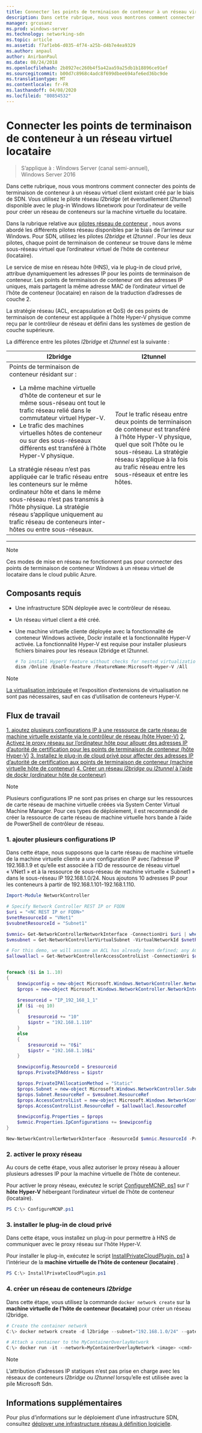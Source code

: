 ```yaml
---
title: Connecter les points de terminaison de conteneur à un réseau virtuel locataire
description: Dans cette rubrique, nous vous montrons comment connecter des points de terminaison de conteneur à un réseau virtuel client existant créé par le biais de SDN. Vous utilisez le pilote réseau l2bridge (et éventuellement l2tunnel) disponible avec le plug-in Windows libnetwork pour l’ordinateur de veille pour créer un réseau de conteneurs sur la machine virtuelle du locataire.
manager: grcusanz
ms.prod: windows-server
ms.technology: networking-sdn
ms.topic: article
ms.assetid: f7af1eb6-d035-4f74-a25b-d4b7e4ea9329
ms.author: anpaul
author: AnirbanPaul
ms.date: 08/24/2018
ms.openlocfilehash: 2b8927ec260b4f5a42aa59a25db1b18896ce91ef
ms.sourcegitcommit: b00d7c8968c4adc8f699dbee694afe6ed36bc9de
ms.translationtype: MT
ms.contentlocale: fr-FR
ms.lasthandoff: 04/08/2020
ms.locfileid: "80854532"
---
```

# <a name="connect-container-endpoints-to-a-tenant-virtual-network"></a>Connecter les points de terminaison de conteneur à un réseau virtuel locataire

>S’applique à : Windows Server (canal semi-annuel), Windows Server 2016

Dans cette rubrique, nous vous montrons comment connecter des points de terminaison de conteneur à un réseau virtuel client existant créé par le biais de SDN. Vous utilisez le pilote réseau *l2bridge* (et éventuellement *l2tunnel*) disponible avec le plug-in Windows libnetwork pour l’ordinateur de veille pour créer un réseau de conteneurs sur la machine virtuelle du locataire.

Dans la rubrique relative aux [pilotes réseau de conteneur](https://docs.microsoft.com/virtualization/windowscontainers/container-networking/network-drivers-topologies) , nous avons abordé les différents pilotes réseau disponibles par le biais de l’arrimeur sur Windows. Pour SDN, utilisez les pilotes *l2bridge* et *l2tunnel* . Pour les deux pilotes, chaque point de terminaison de conteneur se trouve dans le même sous-réseau virtuel que l’ordinateur virtuel de l’hôte de conteneur (locataire). 

Le service de mise en réseau hôte (HNS), via le plug-in de cloud privé, attribue dynamiquement les adresses IP pour les points de terminaison de conteneur. Les points de terminaison de conteneur ont des adresses IP uniques, mais partagent la même adresse MAC de l’ordinateur virtuel de l’hôte de conteneur (locataire) en raison de la traduction d’adresses de couche 2. 

La stratégie réseau (ACL, encapsulation et QoS) de ces points de terminaison de conteneur est appliquée à l’hôte Hyper-V physique comme reçu par le contrôleur de réseau et défini dans les systèmes de gestion de couche supérieure. 

La différence entre les pilotes *l2bridge* et *l2tunnel* est la suivante :


|                                                                                                                                                                                                                                                                            l2bridge                                                                                                                                                                                                                                                                            |                                                                                                 l2tunnel                                                                                                  |
|----------------------------------------------------------------------------------------------------------------------------------------------------------------------------------------------------------------------------------------------------------------------------------------------------------------------------------------------------------------------------------------------------------------------------------------------------------------------------------------------------------------------------------------------------------------|-----------------------------------------------------------------------------------------------------------------------------------------------------------------------------------------------------------|
| Points de terminaison de conteneur résidant sur : <ul><li>La même machine virtuelle d’hôte de conteneur et sur le même sous-réseau ont tout le trafic réseau relié dans le commutateur virtuel Hyper-V. </li><li>Le trafic des machines virtuelles hôtes de conteneur ou sur des sous-réseaux différents est transféré à l’hôte Hyper-V physique. </li></ul>La stratégie réseau n’est pas appliquée car le trafic réseau entre les conteneurs sur le même ordinateur hôte et dans le même sous-réseau n’est pas transmis à l’hôte physique. La stratégie réseau s’applique uniquement au trafic réseau de conteneurs inter-hôtes ou entre sous-réseaux. | *Tout* le trafic réseau entre deux points de terminaison de conteneur est transféré à l’hôte Hyper-V physique, quel que soit l’hôte ou le sous-réseau. La stratégie réseau s’applique à la fois au trafic réseau entre les sous-réseaux et entre les hôtes. |

---

>[!NOTE]
>Ces modes de mise en réseau ne fonctionnent pas pour connecter des points de terminaison de conteneur Windows à un réseau virtuel de locataire dans le cloud public Azure.


## <a name="prerequisites"></a>Composants requis
-  Une infrastructure SDN déployée avec le contrôleur de réseau.
-  Un réseau virtuel client a été créé.
-  Une machine virtuelle cliente déployée avec la fonctionnalité de conteneur Windows activée, Dockr installé et la fonctionnalité Hyper-V activée. La fonctionnalité Hyper-V est requise pour installer plusieurs fichiers binaires pour les réseaux l2bridge et l2tunnel.

   ```powershell
   # To install HyperV feature without checks for nested virtualization
   dism /Online /Enable-Feature /FeatureName:Microsoft-Hyper-V /All 
   ```

>[!Note]
>[La virtualisation imbriquée](https://msdn.microsoft.com/virtualization/hyperv_on_windows/user_guide/nesting) et l’exposition d’extensions de virtualisation ne sont pas nécessaires, sauf en cas d’utilisation de conteneurs Hyper-V. 


## <a name="workflow"></a>Flux de travail

[1. ajoutez plusieurs configurations IP à une ressource de carte réseau de machine virtuelle existante via le contrôleur de réseau (hôte Hyper-V)](#1-add-multiple-ip-configurations)
[2. Activez le proxy réseau sur l’ordinateur hôte pour allouer des adresses IP d’autorité de certification pour les points de terminaison de conteneur (hôte Hyper-V)](#2-enable-the-network-proxy)
[3. Installez le plug-in de cloud privé pour affecter des adresses IP d’autorité de certification aux points de terminaison de conteneur (machine virtuelle hôte de conteneur)](#3-install-the-private-cloud-plug-in)
[4. Créer un réseau *l2bridge* ou *l2tunnel* à l’aide de dockr (ordinateur hôte de conteneur)](#4-create-an-l2bridge-container-network)

>[!NOTE]
>Plusieurs configurations IP ne sont pas prises en charge sur les ressources de carte réseau de machine virtuelle créées via System Center Virtual Machine Manager. Pour ces types de déploiement, il est recommandé de créer la ressource de carte réseau de machine virtuelle hors bande à l’aide de PowerShell de contrôleur de réseau.

### <a name="1-add-multiple-ip-configurations"></a>1. ajouter plusieurs configurations IP
Dans cette étape, nous supposons que la carte réseau de machine virtuelle de la machine virtuelle cliente a une configuration IP avec l’adresse IP 192.168.1.9 et qu’elle est associée à l’ID de ressource de réseau virtuel « VNet1 » et à la ressource de sous-réseau de machine virtuelle « Subnet1 » dans le sous-réseau IP 192.168.1.0/24. Nous ajoutons 10 adresses IP pour les conteneurs à partir de 192.168.1.101-192.168.1.110.

```powershell
Import-Module NetworkController

# Specify Network Controller REST IP or FQDN
$uri = "<NC REST IP or FQDN>"
$vnetResourceId = "VNet1"
$vsubnetResourceId = "Subnet1"

$vmnic= Get-NetworkControllerNetworkInterface -ConnectionUri $uri | where {$_.properties.IpConfigurations.Properties.PrivateIPAddress -eq "192.168.1.9" }
$vmsubnet = Get-NetworkControllerVirtualSubnet -VirtualNetworkId $vnetResourceId -ResourceId $vsubnetResourceId -ConnectionUri $uri

# For this demo, we will assume an ACL has already been defined; any ACL can be applied here
$allowallacl = Get-NetworkControllerAccessControlList -ConnectionUri $uri -ResourceId "AllowAll"


foreach ($i in 1..10)
{
    $newipconfig = new-object Microsoft.Windows.NetworkController.NetworkInterfaceIpConfiguration
    $props = new-object Microsoft.Windows.NetworkController.NetworkInterfaceIpConfigurationProperties

    $resourceid = "IP_192_168_1_1"
    if ($i -eq 10) 
    {
        $resourceid += "10"
        $ipstr = "192.168.1.110"
    }
    else
    {
        $resourceid += "0$i"
        $ipstr = "192.168.1.10$i"
    }

    $newipconfig.ResourceId = $resourceid
    $props.PrivateIPAddress = $ipstr    

    $props.PrivateIPAllocationMethod = "Static"
    $props.Subnet = new-object Microsoft.Windows.NetworkController.Subnet
    $props.Subnet.ResourceRef = $vmsubnet.ResourceRef
    $props.AccessControlList = new-object Microsoft.Windows.NetworkController.AccessControlList
    $props.AccessControlList.ResourceRef = $allowallacl.ResourceRef

    $newipconfig.Properties = $props
    $vmnic.Properties.IpConfigurations += $newipconfig
}

New-NetworkControllerNetworkInterface -ResourceId $vmnic.ResourceId -Properties $vmnic.Properties -ConnectionUri $uri
```

### <a name="2-enable-the-network-proxy"></a>2. activer le proxy réseau
Au cours de cette étape, vous allez autoriser le proxy réseau à allouer plusieurs adresses IP pour la machine virtuelle de l’hôte de conteneur. 

Pour activer le proxy réseau, exécutez le script [ConfigureMCNP. ps1](https://github.com/Microsoft/SDN/blob/master/Containers/ConfigureMCNP.ps1) sur l' **hôte Hyper-V** hébergeant l’ordinateur virtuel de l’hôte de conteneur (locataire).

```powershell
PS C:\> ConfigureMCNP.ps1
```

### <a name="3-install-the-private-cloud-plug-in"></a>3. installer le plug-in de cloud privé
Dans cette étape, vous installez un plug-in pour permettre à HNS de communiquer avec le proxy réseau sur l’hôte Hyper-V.

Pour installer le plug-in, exécutez le script [InstallPrivateCloudPlugin. ps1](https://github.com/Microsoft/SDN/blob/master/Containers/InstallPrivateCloudPlugin.ps1) à l’intérieur de la **machine virtuelle de l’hôte de conteneur (locataire)** .


```powershell
PS C:\> InstallPrivateCloudPlugin.ps1
```

### <a name="4-create-an-l2bridge-container-network"></a>4. créer un réseau de conteneurs *l2bridge*
Dans cette étape, vous utilisez la commande `docker network create` sur la **machine virtuelle de l’hôte de conteneur (locataire)** pour créer un réseau l2bridge. 

```powershell
# Create the container network
C:\> docker network create -d l2bridge --subnet="192.168.1.0/24" --gateway="192.168.1.1" MyContainerOverlayNetwork

# Attach a container to the MyContainerOverlayNetwork 
C:\> docker run -it --network=MyContainerOverlayNetwork <image> <cmd>
```

>[!NOTE]
>L’attribution d’adresses IP statiques n’est pas prise en charge avec les réseaux de conteneurs *l2bridge* ou *l2tunnel* lorsqu’elle est utilisée avec la pile Microsoft Sdn.

## <a name="more-information"></a>Informations supplémentaires
Pour plus d’informations sur le déploiement d’une infrastructure SDN, consultez [déployer une infrastructure réseau à définition logicielle](https://docs.microsoft.com/windows-server/networking/sdn/deploy/deploy-a-software-defined-network-infrastructure).

